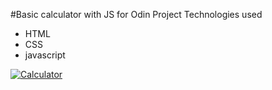 #Basic calculator with JS for Odin Project
Technologies used
- HTML
- CSS 
- javascript


[![Calculator](https://pbs.twimg.com/media/F5g-__7X0AAmaqV?format=jpg&name=small "Calculator")](http://https://pbs.twimg.com/media/F5g-__7X0AAmaqV?format=jpg&name=small "Calculator")
